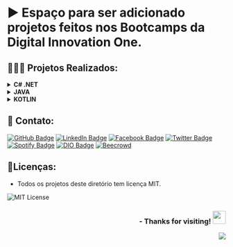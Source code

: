 # ▶ Espaço para ser adicionado projetos feitos nos Bootcamps da Digital Innovation One.


## 👨🏼‍💻 Projetos Realizados:

<!-- .NET C# -->
<details>
    <summary><strong> C# .NET </strong></summary>
    <br />
    <div align="left">
        <table border=1>
            <tr>
                <th colspan="4">Exercícios feitos em .NET C#</th>
            </tr>
            <tr>
                <th colspan="4"></th>
            </tr>
            <tr>
                <th>Nome do Exercício</th>
                <th>Arquivo</th>
                <th>Status</th>
            </tr>
            <tr>
                <td>Projeto - Criando um APP simples de cadastro de séries em .NET</td>
                <td><a href="https://github.com/lucasmarcuzo/Projetos-DIO/tree/main/Projeto%20-%20Criando%20um%20APP%20simples%20de%20cadastro%20de%20s%C3%A9ries%20em%20.NET">Visualizar</a></td>
                <td align="center">✅</td>
            </tr>
            <tr>
                <td>Projeto - Criando um catálogo de jogos usando boas práticas de arquitetura com .NET</td>
                <td><a href="https://github.com/lucasmarcuzo/Projetos-DIO/tree/main/Projeto%20-%20Criando%20um%20cat%C3%A1logo%20de%20jogos%20usando%20boas%20pr%C3%A1ticas%20de%20arquitetura%20com%20.NET">Visualizar</a></td>
                <td align="center">✅</td>
           </tr>
            <tr>
                <td>Projeto - Criando uma aplicação de transferências bancárias com .NET</td>
                <td><a href="https://github.com/lucasmarcuzo/Projetos-DIO/tree/main/Projeto%20-%20Criando%20uma%20aplica%C3%A7%C3%A3o%20de%20transfer%C3%AAncias%20banc%C3%A1rias%20com%20.NET">Visualizar</a></td>
                <td align="center">✅</td>
          </tr>
            <tr>
                <td>Projeto - Abstraindo um Jogo de RPG Usando Orientação a Objetos com C#</td>
                <td><a href="https://github.com/lucasmarcuzo/Projetos-Digital-Innovation-One/tree/main/Projeto%20-%20Abstraindo%20um%20Jogo%20de%20RPG%20Usando%20Orienta%C3%A7%C3%A3o%20a%20Objetos%20com%20C%23/JogoRPGcomPOO">Visualizar</a></td>
                <td align="center">✅</td>
          </table>
       </div>
</details>

<!-- JAVA -->
<details>
    <summary><strong> JAVA </strong></summary>
    <br />
    <div align="left">
        <table border=1>
            <tr>
                <th colspan="4">JAVA</th>
            </tr>
            <tr>
                <th colspan="4"></th>
            </tr>
            <tr>
                <th>Nome do Exercício</th>
                <th>Arquivo</th>
                <th>Status</th>
            </tr>
            <tr>
                <td>Projeto - Desafio-Banco-DIO com JAVA</td>
                <td><a href="https://github.com/lucasmarcuzo/Projetos-DIO/tree/main/Projeto%20-%20Desafio-Banco-DIO%20com%20JAVA">Visualizar</a></td>
                <td align="center">✅</td>
            </tr>
            <tr>
                <td>Projeto - Desafio-POO-DIO com JAVA</td>
                <td><a href="https://github.com/lucasmarcuzo/Projetos-DIO/tree/main/Projeto%20-%20Desafio-POO-DIO%20com%20JAVA">Visualizar</a></td>
                <td align="center">✅</td>
           </tr>
            <tr>
                <td>Projeto - Desafio-Desenvolvendo-um-sistema-de-gerenciamento-de-pessoas-em-API-REST-com-Spring-Boot</td>
                <td><a href="https://github.com/lucasmarcuzo/Projetos-DIO/tree/main/Projeto%20-%20Desafio-Desenvolvendo-um-sistema-de-gerenciamento-de-pessoas-em-API-REST-com-Spring-Boot">Visualizar</a></td>
                <td align="center">✅</td>
          </tr>
            <tr>
          </table>
       </div>
</details>

<!-- KOTLIN -->
<details>
    <summary><strong> KOTLIN </strong></summary>
    <br />
    <div align="left">
        <table border=1>
            <tr>
                <th colspan="4">KOTLIN</th>
            </tr>
            <tr>
                <th colspan="4"></th>
            </tr>
            <tr>
                <th>Nome do Exercício</th>
                <th>Arquivo</th>
                <th>Status</th>
            </tr>
            <tr>
                <td>Projeto - Projetando o Primeiro Aplicativo Android Usando Kotlin - (Calculadora de IMC)</td>
                <td><a href="https://github.com/lucasmarcuzo/Projetos-DIO/tree/main/Projeto%20-%20Projetando%20o%20Primeiro%20Aplicativo%20Android%20Usando%20Kotlin">Visualizar</a></td>
                <td align="center">✅</td>
            </tr>
            <tr>
                <td>Projeto - Criando um App de Lembretes e Tarefas com Kotlin</td>
                <td><a href="https://github.com/lucasmarcuzo/Projetos-Digital-Innovation-One/tree/main/Projeto%20-%20Criando%20um%20App%20de%20Lembretes%20e%20Tarefas%20com%20Kotlin">Visualizar</a></td>
                <td align="center">✅</td>   
          </tr>
            <tr>
          </table>
       </div>
</details>



## 📱 Contato:

[![GitHub Badge](https://img.shields.io/badge/GitHub-100000?style=for-the-badge&logo=github&logoColor=whiteColor=white&link=https://github.com/lucasmarcuzo)](https://github.com/lucasmarcuzo) [![LinkedIn Badge](	https://img.shields.io/badge/LinkedIn-0077B5?style=for-the-badge&logo=linkedin&logoColor=white=white&link=https://www.linkedin.com/in/lucasmarcuzo/)](https://www.linkedin.com/in/lucasmarcuzo/) [![Facebook Badge](https://img.shields.io/badge/Facebook-1877F2?style=for-the-badge&logo=facebook&logoColor=white&link=https://facebook.com/LucasMarcuzzo)](https://facebook.com/LucasMarcuzzo) [![Twitter Badge](https://img.shields.io/badge/Twitter-1DA1F2?style=for-the-badge&logo=twitter&logoColor=white&link=https://twitter.com/lucassolace)](https://twitter.com/lucassolace) [![Spotify Badge]( https://img.shields.io/badge/Spotify-1ED760?&style=for-the-badge&logo=spotify&logoColor=white&https://open.spotify.com/user/12186237186?si=a631a4d1b13b441b)](https://open.spotify.com/user/12186237186?si=a631a4d1b13b441b) [![DIO Badge](https://img.shields.io/badge/Digital%20Inovation%20One-red?style=for-the-badge&link=https://web.dio.me/users/lucas_marcuzo)](https://web.dio.me/users/lucas_marcuzo) [![Beecrowd](https://img.shields.io/badge/beecrowd-purple?style=for-the-badge&link=https://resources.beecrowd.com.br/judge/favicon.ico?1635097036)](https://www.beecrowd.com.br/judge/pt/profile/510115)

## 📃Licenças:

- Todos os projetos deste diretório tem licença MIT.

![MIT License](https://img.shields.io/github/license/lucasmarcuzo/Projetos-Digital-Innovation-One)

 
<div align="right"> <h3> - Thanks for visiting! <img src="https://media.giphy.com/media/hvRJCLFzcasrR4ia7z/giphy.gif" width="30px"> </h3> </div> 
<p align="right"> <img src="https://visitor-badge.laobi.icu/badge?page_id=lucasmarcuzo/DIO"> </h3> </p>
